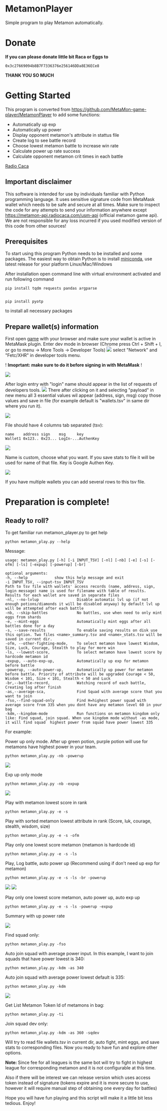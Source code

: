 # MetamonPlayer
Simple program to play Metamon automatically.

# Donate
<b>If you can please donate little bit Raca or Eggs to</b> 

	0x3c27669094b8B7F7336376e256146DDa8E36ECe8 
	
<b>THANK YOU SO MUCH</b> 

# Getting Started
This program is converted from https://github.com/MetaMon-game-player/MetamonPlayer to add some functions:
- Automatically up exp
- Automatically up power
- Display opponent metamon's attribute in stattus file
- Create log to see battle record
- Choose lowest metamon battle to increase win rate
- Calculate power up rate success
- Calculate opponent metamon crit times in each battle 

[Radio Caca]

[Radio Caca]: https://www.radiocaca.com

## Important disclaimer
This software is intended for use by individuals 
familiar with Python programming language. It uses
sensitive signature code from MetaMask wallet which 
needs to be safe and secure at all times. Make sure 
to inspect the code for any attempts to send your 
information anywhere except https://metamon-api.radiocaca.com/usm-api 
(official metamon game api). We are not responsible 
for any loss incurred if you used modified version 
of this code from other sources!

## Prerequisites

To start using this program Python needs to be 
installed and some packages. The easiest way to 
obtain Python is to install [miniconda], use 
latest release for your platform Linux/Mac/Windows

[miniconda]: https://docs.conda.io/en/latest/miniconda.html

After installation open command line with 
virtual environment activated and run following
command

    pip install tqdm requests pandas argparse
    
    
    pip install pyotp

to install all necessary packages

## Prepare wallet(s) information

First open [game] with your browser and make sure 
your wallet is active in MetaMask plugin. Enter
dev mode in browser (Chrome press Ctrl + Shift + I,
or go to menu -> More Tools -> Developer Tools)
<img src="screenshots/enter_game_dev.png" />
select "Network" and "Fetc/XHR" in developer tools menu.

[game]: https://metamon.radiocaca.com

! <b>Imoprtant: make sure to do it before signing 
in with MetaMask</b> !

<img src="screenshots/enter_game_sign.png" />

After login entry with "login" name should appear 
in the list of requests of developers tools.
<img src="screenshots/enter_game_login.png" />
There
after clicking on it and selecting "payload" in new 
menu all 3 essential values wil appear (address, sign, 
msg) copy those values and save in file (for example
default is "wallets.tsv" in same dir where you run it).

<img src="screenshots/enter_game_credentials.png" />

File should have 4 columns tab separated (tsv):

    name    address sign    msg		key
    Wallet1 0x123.. 0x23... LogIn-...AuthenKey
	
<img src="screenshots/wallet.png" />	

Name is custom, choose what you want. If you save 
stats to file it will be used for name of that file.
Key is Google Authen Key.

<img src="screenshots/key.png" />	

If you have multiple wallets you can add several rows
to this tsv file.

# Preparation is complete! 
## Ready to roll?

To get familiar run metamon_player.py to get help
    
    python metamon_play.py --help

Message:
    
    usage: metamon_play.py [-h] [-i INPUT_TSV] [-nl] [-nb] [-e] [-s] [-ofm] [-ls] [-expup] [-powerup] [-br]

    optional arguments:
    -h, --help            show this help message and exit
    -i INPUT_TSV, --input-tsv INPUT_TSV
    Path to tsv file with wallets' access records (name, address, sign, login message) name is used for filename with table of results.
    Results for each wallet are saved in separate files
    -nl, --no-lvlup       			Disable automatic lvl up (if not enough potions/diamonds it will be disabled anyway) by default lvl up will be attempted after each battle
    -nb, --skip-battles   			No battles, use when need to only mint eggs from shards
    -e, --mint-eggs       			Automatically mint eggs after all battles done for a day
    -s, --save-results    			To enable saving results on disk use this option. Two files <name>_summary.tsv and <name>_stats.tsv will be saved in current dir.
	-ofm, --other-fighting-mode, 	To select metamon have lowest Wisdom, Size, Luck, Courage, Stealth to play for more win
	-ls, --lowest-score, 			To select metamon have lowest score by hardcode metamon id
	-expup, --auto-exp-up, 			Automatically up exp for metamon before battle
	-powerup, --auto-power-up, 		Automatically up power for metamon before battle. Priority of attribute will be upgraded Courage < 50, Wisdom < 101, Size < 101, Stealth < 50 and Luck
	-br,--battle-record, 			Watching record of each battle, Creating log after finish
	-as,--average-sca, 				Find Squad with average score that you want to join
	-fso,--find-squad-only			Find H=highest power squad with average score from 335 when you dont have any metamon level 60 in your bag
	-kdm,--kingdom-mode				Run functions on metamon kingdom only like: Find squad, join squad. When use kingdom mode without -as mode, it will find squad  highest power from squad have power lowest 335
	
For example:

Power up only mode. After up green potion, purple potion will use for metamons have highest power in your team.

	python metamon_play.py -nb -powerup
	
<img src="screenshots/power_up_only.png" />

Exp up only mode

	python metamon_play.py -nb -expup
	
<img src="screenshots/exp_up_only.png" />
	
Play with metamon lowest score in rank

    python metamon_play.py -e -s	
	
Play with sorted metamon lowest attribute in rank (Score, luk, courage, stealth, wisdom, size)

	python metamon_play.py -e -s -ofm
	
Play only one lowest score metamon (metamon is hardcode id)

	python metamon_play.py -e -s -ls
	
Play, Log battle, auto power up (Recommend using if don't need up exp for metamon)

	python metamon_play.py -e -s -ls -br -powerup

<img src="screenshots/play_power_up.png" />
	
<img src="screenshots/battle_record.png" />
	
Play only one lowest score metamon, auto power up, auto exp up

	python metamon_play.py -e -s -ls -powerup -expup  
	
Summary with up power rate

<img src="screenshots/summary.png" />

Find squad only:

	python metamon_play.py -fso
	
Auto join squad with average power input. In this example, I want to join squads that have power lowest is 340:

	python metamon_play.py -kdm -as 340
	
Auto join squad with average power lowest default is 335:

	python metamon_play.py -kdm
	
<img src="screenshots/join_squad.png" />

Get List Metamon Token Id of metamons in bag:

	python metamon_play.py -ti
	
Join squad dev only:

	python metamon_play.py -kdm -as 360 -sqdev

Will try to read file wallets.tsv in current dir,
auto fight, mint eggs, and save stats to corresponding 
files. Now you ready to have fun and explore other options.

<b> Note: </b> Since fee for all leagues is the same bot will 
try to fight in highest league for corresponding metamon and 
it is not configurable at this 
time.

Also if there will be interest we can release version which
uses access token instead of signature (tokens expire and it
is more secure to use, however it will require manual step of
obtaining one every day for battles)

Hope you will have fun playing and this script will make it 
a little bit less tedious. Enjoy!
